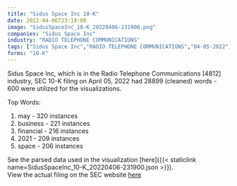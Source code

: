 ```yaml
---
title: "Sidus Space Inc 10-K"
date: 2022-04-06T23:19:00
image: "SidusSpaceInc_10-K_20220406-231900.png"
companies: "Sidus Space Inc"
industry: "RADIO TELEPHONE COMMUNICATIONS"
tags: ["Sidus Space Inc","RADIO TELEPHONE COMMUNICATIONS","04-05-2022","10-K"]
forms: "10-K"
---
```

Sidus Space Inc, which is in the Radio Telephone Communications [4812] industry, SEC 10-K filing on April 05, 2022 had 28899 (cleaned) words - 600 were utilized for the visualizations.

Top Words:
1. may - 320 instances
2. business - 221 instances
3. financial - 216 instances
4. 2021 - 209 instances
5. space - 206 instances


See the parsed data used in the visualization [here]({{< staticlink name=SidusSpaceInc_10-K_20220406-231900.json >}}).  
View the actual filing on the SEC website [here](https://www.sec.gov/Archives/edgar/data/1879726/0001493152-22-009092.txt)